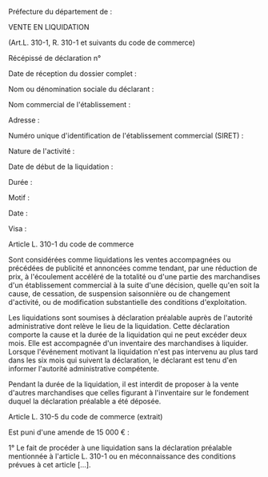 Préfecture du département de :

VENTE EN LIQUIDATION

(Art.L. 310-1, R. 310-1 et suivants du code de commerce)

Récépissé de déclaration n°

Date de réception du dossier complet :

Nom ou dénomination sociale du déclarant :

Nom commercial de l'établissement :

Adresse :

Numéro unique d'identification de l'établissement commercial (SIRET) :

Nature de l'activité :

Date de début de la liquidation :

Durée :

Motif :

Date :

Visa :

Article L. 310-1 du code de commerce

Sont considérées comme liquidations les ventes accompagnées ou précédées de publicité et annoncées comme tendant, par une réduction de prix, à l'écoulement accéléré de la totalité ou d'une partie des marchandises d'un établissement commercial à la suite d'une décision, quelle qu'en soit la cause, de cessation, de suspension saisonnière ou de changement d'activité, ou de modification substantielle des conditions d'exploitation.

Les liquidations sont soumises à déclaration préalable auprès de l'autorité administrative dont relève le lieu de la liquidation. Cette déclaration comporte la cause et la durée de la liquidation qui ne peut excéder deux mois. Elle est accompagnée d'un inventaire des marchandises à liquider. Lorsque l'événement motivant la liquidation n'est pas intervenu au plus tard dans les six mois qui suivent la déclaration, le déclarant est tenu d'en informer l'autorité administrative compétente.

Pendant la durée de la liquidation, il est interdit de proposer à la vente d'autres marchandises que celles figurant à l'inventaire sur le fondement duquel la déclaration préalable a été déposée.

Article L. 310-5 du code de commerce (extrait)

Est puni d'une amende de 15 000 € :

1° Le fait de procéder à une liquidation sans la déclaration préalable mentionnée à l'article L. 310-1 ou en méconnaissance des conditions prévues à cet article \[...\].
